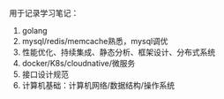 用于记录学习笔记：

1. golang
2. mysql/redis/memcache熟悉，mysql调优
3. 性能优化、持续集成、静态分析、框架设计、分布式系统
4. docker/K8s/cloudnative/微服务
5. 接口设计规范
6. 计算机基础：计算机网络/数据结构/操作系统

